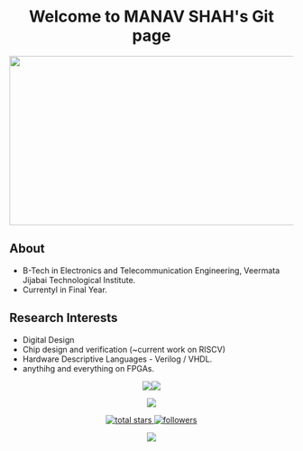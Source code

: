 <h1 align="center">Welcome to MANAV SHAH's Git page</h1>


<p align="center">
<img src="https://res.cloudinary.com/practicaldev/image/fetch/s--E4gnEuy_--/c_limit%2Cf_auto%2Cfl_progressive%2Cq_66%2Cw_880/https://dev-to-uploads.s3.amazonaws.com/uploads/articles/233m04x0r0lv60payria.gif" height="300" width="1000">

## About 
* B-Tech in Electronics and Telecommunication Engineering, Veermata Jijabai Technological Institute.
* Currentyl in Final Year.
## Research Interests
* Digital Design
* Chip design and verification (~current work on RISCV)
* Hardware Descriptive Languages - Verilog / VHDL.
* anythihg and everything on FPGAs.


<!--📊STATSGRAPH / 🌐WEBSITE: https://github.com/anuraghazra/github-readme-stats -->
<p align="center">
<img src="https://github-readme-stats-sigma-five.vercel.app/api?username=manavshah-28&show_icons=true&theme=merko"><img src="https://github-readme-streak-stats.herokuapp.com?user=amansingh6574&theme=merko&date_format=M%20j%5B%2C%20Y%5D">
<!--📙LANGUAGES / 🌐WEBSITE: https://github.com/anuraghazra/github-readme-stats -->
<p align="center">
<img src="https://github-readme-stats-sigma-five.vercel.app/api/top-langs/?username=manavshah-28&layout=compact&theme=merko">
<!--📛BADGES / 🌐WEBSITE: https://github.com/DenverCoder1/custom-icon-badges -->
<p align="center">
  <a href="https://github.com/manavshah-28?tab=repositories&sort=stargazers">
    <img alt="total stars" title="Total stars on GitHub" src="https://custom-icon-badges.herokuapp.com/badge/dynamic/json?logo=star&color=55960c&labelColor=488207&label=Stars&style=for-the-badge&query=%24.stars&url=https://api.github-star-counter.workers.dev/user/manavshah-28"/></a><a href="https://github.com/trinib?tab=followers"><a href="https://github.com/manavshah-28?tab=followers">
    <img alt="followers" title="Follow me on Github" src="https://custom-icon-badges.herokuapp.com/github/followers/manavshah-28?color=23960c&labelColor=188207&style=for-the-badge&logo=person-add&label=Followers&logoColor=white"/></a>
<!--👀VIEWS / 🌐WEBSITE: https://github.com/antonkomarev/github-profile-views-counter -->
<p align="center">
<img src="https://komarev.com/ghpvc/?username=manavshah-28&color=0E9C47&style=for-the-badge">


<!--
**manavshah-28/manavshah-28** is a ✨ _special_ ✨ repository because its `README.md` (this file) appears on your GitHub profile.

Here are some ideas to get you started:

- 🔭 I’m currently working on ...
- 🌱 I’m currently learning ...
- 👯 I’m looking to collaborate on ...
- 🤔 I’m looking for help with ...
- 💬 Ask me about ...
- 📫 How to reach me: ...
- 😄 Pronouns: ...
- ⚡ Fun fact: ...
-->
